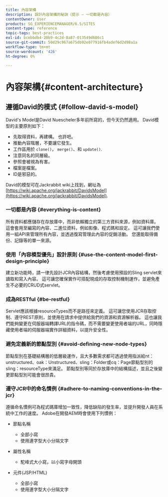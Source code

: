 ```yaml
---
title: 內容架構
description: 設計內容架構的秘訣（提示 — 一切都是內容）
contentOwner: User
products: SG_EXPERIENCEMANAGER/6.5/SITES
content-type: reference
topic-tags: best-practices
exl-id: bcebbdb4-20b9-4c2d-8a87-013549d686c1
source-git-commit: 50d29c967a675db92e077916fb4adef6d2d98a1a
workflow-type: tm+mt
source-wordcount: '426'
ht-degree: 0%

---
```


# 內容架構{#content-architecture}

## 遵循David的模式 {#follow-david-s-model}

David&#39;s Model是David Nuescheler多年前所寫的，但今天仍然適用。 David模型的主要原則如下：

* 先取得資料，再建構。 也許吧。
* 推動內容階層，不要讓它發生。
* 工作區用於 `clone()`， `merge()`、和 `update()`.
* 注意同名的同層級。
* 參照會被視為有害。
* 檔案是檔案。
* ID是邪惡的。

David的模型可在Jackrabbit wiki上找到，網址為 [https://wiki.apache.org/jackrabbit/DavidsModel](https://wiki.apache.org/jackrabbit/DavidsModel).

### 一切都是內容 {#everything-is-content}

所有資料都應儲存在存放庫中，而非依賴獨立的第三方資料來源，例如資料庫。 這會套用至編寫的內容、二進位資料，例如影像、程式碼和設定。 這可讓我們使用一組API來管理所有內容，並透過復寫管理此內容的促銷活動。 您還能取得備份、記錄等的單一來源。

### 使用「內容模型優先」設計原則 {#use-the-content-model-first-design-principle}

建立新功能時，請一律先設計JCR內容結構，然後考慮使用預設的Sling servlet來讀取和寫入內容。 這可讓您確保實作可搭配現成的存取控制機制運作，並避免產生不必要的CRUD式servlet。

### 成為RESTful {#be-restful}

Servlet應該根據resourceTypes而不是路徑來定義。 這可讓您使用JCR存取控制、遵守REST原則，並使用在請求中提供給我們的資源和資源解析器。 這也讓我們能夠變更在伺服器端轉譯URL的指令碼，而不需要變更使用者端的URL，同時隱藏使用者端的伺服器端實作詳細資料，以提升安全性。

### 避免定義新的節點型別 {#avoid-defining-new-node-types}

節點型別在基礎結構層的低層級運作，且大多數需求都可透過使用指派給nt：unstructured、oak：Unstructured、sling：Folder或cq：Page節點型別的sling：resourceType來滿足。 節點型別等同於存放庫中的結構描述，並且之後變更節點型別可能會很昂貴。

### 遵守JCR中的命名慣例 {#adhere-to-naming-conventions-in-the-jcr}

遵循命名慣例可為程式碼庫增加一致性，降低缺陷的發生率，並提升開發人員在系統中工作的速度。 Adobe在開發AEM時會使用下列慣例：

* 節點名稱

   * 全部小寫
   * 使用連字型大小分隔文字

* 屬性名稱

   * 駝峰式大小寫，以小寫字母開頭

* 元件(JSP/HTML)

   * 全部小寫
   * 使用連字型大小分隔文字
